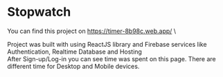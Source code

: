 # Stopwatch
 You can find this project on https://timer-8b98c.web.app/ \
 
 Project was built with using ReactJS library and Firebase services like Authentication, Realtime Database and Hosting\
 After Sign-up/Log-in you can see time was spent on this page. There are different time for Desktop and Mobile devices.
